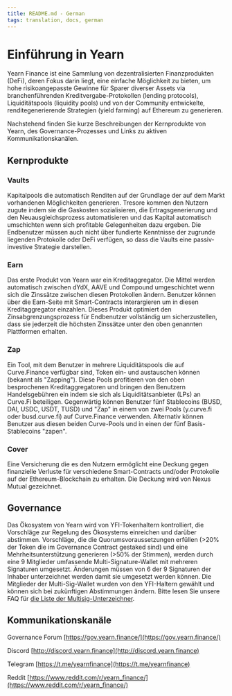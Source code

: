 ```yaml
---
title: README.md - German
tags: translation, docs, german
---
```



# Einführung in Yearn


Yearn Finance ist eine Sammlung von dezentralisierten Finanzprodukten \(DeFi\), deren Fokus darin liegt, eine einfache Möglichkeit zu bieten, um hohe risikoangepasste Gewinne für Sparer diverser Assets via branchenführenden Kreditvergabe-Protokollen (lending protocols), Liquiditätspools (liquidity pools) und von der Community entwickelte, renditegenerierende Strategien (yield farming) auf Ethereum zu generieren.

Nachstehend finden Sie kurze Beschreibungen der Kernprodukte von Yearn, des Governance-Prozesses und Links zu aktiven Kommunikationskanälen.


## Kernprodukte

### Vaults

Kapitalpools die automatisch Renditen auf der Grundlage der auf dem Markt vorhandenen Möglichkeiten generieren. Tresore kommen den Nutzern zugute indem sie die Gaskosten sozialisieren, die Ertragsgenerierung und den Neuausgleichsprozess automatisieren und das Kapital automatisch umschichten wenn sich profitable Gelegenheiten dazu ergeben. Die Endbenutzer müssen auch nicht über fundierte Kenntnisse der zugrunde liegenden Protokolle oder DeFi verfügen, so dass die Vaults eine passiv-investive Strategie darstellen.

### Earn

Das erste Produkt von Yearn war ein Kreditaggregator. Die Mittel werden automatisch zwischen dYdX, AAVE und Compound umgeschichtet wenn sich die Zinssätze zwischen diesen Protokollen ändern. Benutzer können über die Earn-Seite mit Smart-Contracts interargieren um in diesen Kreditaggregator einzahlen. Dieses Produkt optimiert den Zinsabgrenzungsprozess für Endbenutzer vollständig um sicherzustellen, dass sie jederzeit die höchsten Zinssätze unter den oben genannten Plattformen erhalten.

### Zap

Ein Tool, mit dem Benutzer in mehrere Liquiditätspools die auf Curve.Finance verfügbar sind, Token ein- und austauschen können (bekannt als "Zapping"). Diese Pools profitieren von den oben besprochenen Kreditaggregatoren und bringen den Benutzern Handelsgebühren ein indem sie sich als Liquiditätsanbieter (LPs) an Curve.Fi beteiligen. Gegenwärtig können Benutzer fünf Stablecoins (BUSD, DAI, USDC, USDT, TUSD) und "Zap" in einem von zwei Pools (y.curve.fi oder busd.curve.fi) auf Curve.Finance verwenden. Alternativ können Benutzer aus diesen beiden Curve-Pools und in einen der fünf Basis-Stablecoins "zapen".

### Cover

Eine Versicherung die es den Nutzern ermöglicht eine Deckung gegen finanzielle Verluste für verschiedene Smart-Contracts und/oder Protokolle auf der Ethereum-Blockchain zu erhalten. Die Deckung wird von Nexus Mutual gezeichnet.

## Governance

Das Ökosystem von Yearn wird von YFI-Tokenhaltern kontrolliert, die Vorschläge zur Regelung des Ökosystems einreichen und darüber abstimmen. Vorschläge, die die Quorumsvoraussetzungen erfüllen \(&gt;20% der Token die im Governance Contract gestaked sind\) und eine Mehrheitsunterstützung generieren \(&gt;50% der Stimmen\), werden durch eine 9 Mitglieder umfassende Multi-Signature-Wallet mit mehreren Signaturen umgesetzt. Änderungen müssen von 6 der 9 Signaturen der Inhaber unterzeichnet werden damit sie umgesetzt werden können. Die Mitglieder der Multi-Sig-Wallet wurden von den YFI-Haltern gewählt und können sich bei zukünftigen Abstimmungen ändern. Bitte lesen Sie unsere FAQ für [die Liste der Multisig-Unterzeichner](https://docs.yearn.finance/faq#who-are-the-9-multisig-signers).

## Kommunikationskanäle

Governance Forum [https://gov.yearn.finance/](https://gov.yearn.finance/)

Discord [http://discord.yearn.finance](http://discord.yearn.finance)

Telegram [https://t.me/yearnfinance](https://t.me/yearnfinance)

Reddit [https://www.reddit.com/r/yearn_finance/](https://www.reddit.com/r/yearn_finance/)
